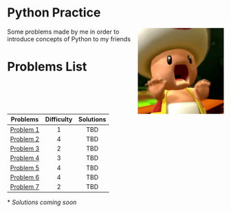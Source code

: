 # Python Practice
<img src="./ohno.png" width="200" align="right">
Some problems made by me in order to introduce concepts of Python to my friends

# Problems List
|              Problems               | Difficulty | Solutions |
| :---------------------------------: | :--------: | :-------: |
| [Problem 1](./problems/problem1.md) |     1      |    TBD    |
| [Problem 2](./problems/problem2.md) |     4      |    TBD    |
| [Problem 3](./problems/problem3.md) |     2      |    TBD    |
| [Problem 4](./problems/problem4.md) |     3      |    TBD    |
| [Problem 5](./problems/problem5.md) |     4      |    TBD    |
| [Problem 6](./problems/problem6.md) |     4      |    TBD    |
| [Problem 7](./problems/problem7.md) |     2      |    TBD    |

\* *Solutions coming soon*